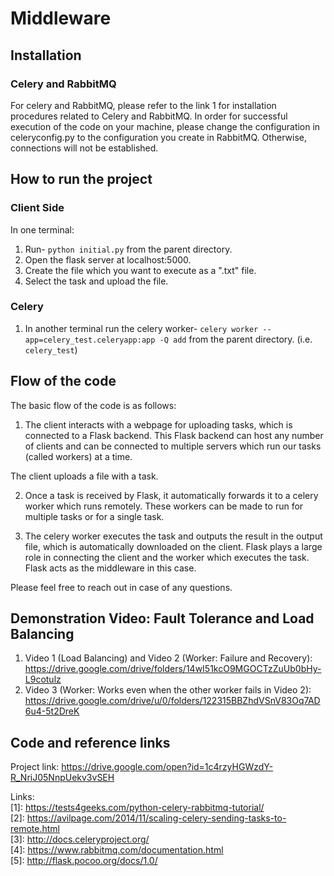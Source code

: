 # Middleware

## Installation

### Celery and RabbitMQ 
For celery and RabbitMQ, please refer to the link 1 for installation procedures related to Celery and RabbitMQ. 
In order for successful execution of the code on your machine, please change the configuration in celeryconfig.py to the configuration you create in RabbitMQ. Otherwise, connections will not be established. 

## How to run the project 
### Client Side 
In one terminal: 
1. Run- ```python initial.py``` from the parent directory.   
2. Open the flask server at localhost:5000. 
3. Create the file which you want to execute as a ".txt" file. 
4. Select the task and upload the file. 

### Celery 
1. In another terminal run the celery worker- `celery worker --app=celery_test.celeryapp:app -Q add` from the parent directory. (i.e. ```celery_test```)  



## Flow of the code 

The basic flow of the code is as follows: 
1. The client interacts with a webpage for uploading tasks, which is connected to a Flask backend. This Flask backend can host any number of clients and can be connected to multiple servers which run our tasks (called workers) at a time.   

The client uploads a file with a task.    

2. Once a task is received by Flask, it automatically forwards it to a celery worker which runs remotely. These workers can be made to run for multiple tasks or for a single task.    

3. The celery worker executes the task and outputs the result in the output file, which is automatically downloaded on the client. Flask plays a large role in connecting the client and the worker which executes the task. Flask acts as the middleware in this case.    

Please feel free to reach out in case of any questions.    

## Demonstration Video: Fault Tolerance and Load Balancing 
1. Video 1 (Load Balancing) and Video 2 (Worker: Failure and Recovery): https://drive.google.com/drive/folders/14wI51kcO9MGOCTzZuUb0bHy-L9cotulz
2. Video 3 (Worker: Works even when the other worker fails in Video 2): https://drive.google.com/drive/u/0/folders/122315BBZhdVSnV83Oq7AD6u4-5t2DreK  

## Code and reference links 
Project link: https://drive.google.com/open?id=1c4rzyHGWzdY-R_NriJ05NnpUekv3vSEH   

Links:    
[1]: https://tests4geeks.com/python-celery-rabbitmq-tutorial/   
[2]: https://avilpage.com/2014/11/scaling-celery-sending-tasks-to-remote.html   
[3]: http://docs.celeryproject.org/   
[4]: https://www.rabbitmq.com/documentation.html   
[5]: http://flask.pocoo.org/docs/1.0/   
